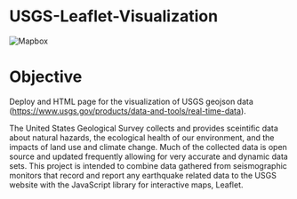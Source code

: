 # USGS-Leaflet-Visualization

![Mapbox]()


# Objective
Deploy and HTML page for the visualization of USGS geojson data (https://www.usgs.gov/products/data-and-tools/real-time-data).

The United States Geological Survey collects and provides sceintific data about natural hazards, the ecological health of our environment, and the impacts of land use and climate change. Much of the collected data is open source and updated frequently allowing for very accurate and dynamic data sets. This project is intended to combine data gathered from seismographic monitors that record and report any earthquake related data to the USGS website with the JavaScript library for interactive maps, Leaflet.

